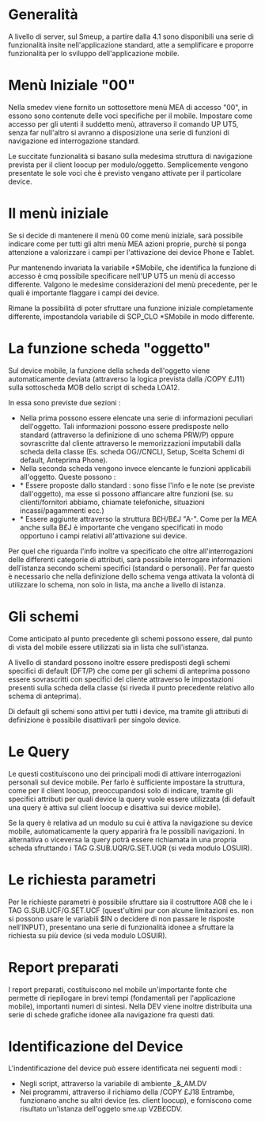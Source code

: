 # Generalità
A livello di server, sul Smeup, a partire dalla 4.1 sono disponibili una serie di funzionalità insite nell'applicazione standard, atte a semplificare e proporre funzionalità per lo sviluppo dell'applicazione mobile.

# Menù Iniziale "00"
Nella smedev viene fornito un sottosettore menù MEA di accesso "00", in essono sono contenute delle voci specifiche per il mobile.
Impostare come accesso per gli utenti il suddetto menù, attraverso il comando UP UT5, senza far null'altro si avranno a disposizione una serie di funzioni di navigazione ed interrogazione standard.

Le succitate funzionalità si basano sulla medesima struttura di navigazione prevista per il client loocup per modulo/oggetto. Semplicemente vengono presentate le sole voci che è previsto vengano attivate per il particolare device.

# Il menù iniziale
Se si decide di mantenere il menù 00 come menù iniziale, sarà possibile indicare come per tutti gli altri menù MEA azioni proprie, purchè si ponga attenzione a valorizzare i campi per l'attivazione dei device Phone e Tablet.

Pur mantenendo invariata la variabile \*SMobile, che identifica la funzione di accesso è cmq possibile specificare nell'UP UT5 un menù di accesso differente. Valgono le medesime considerazioni del menù precedente, per le quali è importante flaggare i campi dei device.

Rimane la possibilità di poter sfruttare una funzione iniziale completamente differente, impostandola variabile di SCP_CLO \*SMobile in modo differente.

# La funzione scheda "oggetto"
Sul device mobile, la funzione della scheda dell'oggetto viene automaticamente deviata (attraverso la logica prevista dalla /COPY £J11) sulla sottoscheda MOB dello script di scheda LOA12.

In essa sono previste due sezioni : 
-  Nella prima possono essere elencate una serie di informazioni peculiari dell'oggetto. Tali informazioni possono essere predisposte nello standard (attraverso la definizione di uno schema PRW/P) oppure sovrascritte dal cliente attraverso le memorizzazioni imputabili dalla scheda della classe (Es. scheda OG//CNCLI, Setup, Scelta Schemi di default, Anteprima Phone).
-  Nella seconda scheda vengono invece elencante le funzioni applicabili all'oggetto. Queste possono : 
- \* Essere proposte dallo standard :  sono fisse l'info e le note (se previste dall'oggetto), ma esse si possono affiancare altre funzioni (se. su clienti/fornitori abbiamo, chiamate telefoniche, situazioni incassi/pagammenti ecc.)
- \* Essere aggiunte attraverso la struttura B£H/B£J "A-". Come per la MEA anche sulla B£J è importante che vengano specificati in modo opportuno i campi relativi all'attivazione sui device.

Per quel che riguarda l'info inoltre va specificato che oltre all'interrogazioni delle differenti categorie di attributi, sarà possibile interrogare informazioni dell'istanza secondo schemi specifici (standard o personali). Per far questo è necessario che nella definizione dello schema venga attivata la volontà di utilizzare lo schema, non solo in lista, ma anche a livello di istanza.

# Gli schemi
Come anticipato al punto precedente gli schemi possono essere, dal punto di vista del mobile essere utilizzati sia in lista che sull'istanza.

A livello di standard possono inoltre essere predisposti degli schemi specifici di default (DFT/P) che come per gli schemi di anteprima possono essere sovrascritti con specifici del cliente attraverso le impostazioni presenti sulla scheda della classe (si riveda il punto precedente relativo allo schema di anteprima).

Di default gli schemi sono attivi per tutti i device, ma tramite gli attributi di definizione è possibile disattivarli per singolo device.

# Le Query
Le questi costituiscono uno dei principali modi di attivare interrogazioni personali sul device mobile.
Per farlo è sufficiente impostare la struttura, come per il client loocup, preoccupandosi solo di indicare, tramite gli specifici attributi per quali device la query vuole essere utilizzata (di default una query è attiva sul client loocup e disattiva sui device mobile).

Se la query è relativa ad un modulo su cui è attiva la navigazione su device mobile, automaticamente la query apparirà fra le possibili navigazioni.
In alternativa o viceversa la query potrà essere richiamata in una propria scheda sfruttando i TAG G.SUB.UQR/G.SET.UQR (si veda modulo LOSUIR).

# Le richiesta parametri
Per le richieste parametri è possibile sfruttare sia il costruttore A08 che le i TAG G.SUB.UCF/G.SET.UCF (quest'ultimi pur con alcune limitazioni es. non si possono usare le variabili $IN o decidere di non passare le risposte nell'INPUT), presentano una serie di funzionalità idonee a sfruttare la richiesta su più device (si veda modulo LOSUIR).

# Report preparati
I report preparati, costituiscono nel mobile un'importante fonte che permette di riepilogare in brevi tempi (fondamentali per l'applicazione mobile), importanti numeri di sintesi.
Nella DEV viene inoltre distribuita una serie di schede grafiche idonee alla navigazione fra questi dati.

# Identificazione del Device
L'indentificazione del device può essere identificata nei seguenti modi : 
-  Negli script, attraverso la variabile di ambiente _&_AM.DV
-  Nei programmi, attraverso il richiamo della /COPY £J18
Entrambe, funzionano anche su altri device (es. client loocup), e forniscono come risultato un'istanza dell'oggeto sme.up V2B£CDV.

